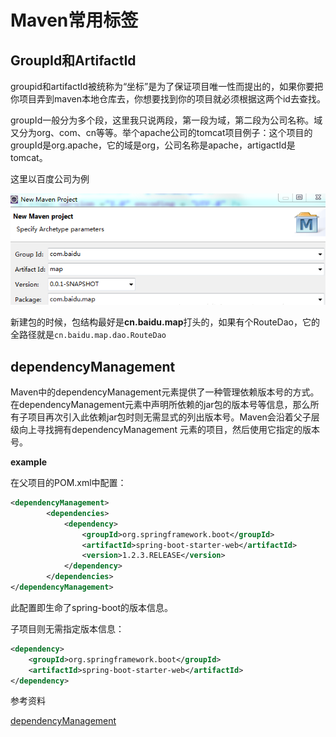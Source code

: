# Maven常用标签



## GroupId和ArtifactId

groupid和artifactId被统称为“坐标”是为了保证项目唯一性而提出的，如果你要把你项目弄到maven本地仓库去，你想要找到你的项目就必须根据这两个id去查找。

​	groupId一般分为多个段，这里我只说两段，第一段为域，第二段为公司名称。域又分为org、com、cn等等。举个apache公司的tomcat项目例子：这个项目的groupId是org.apache，它的域是org，公司名称是apache，artigactId是tomcat。



这里以百度公司为例

![1588100457218](assets/1588100457218.png)

新建包的时候，包结构最好是**cn.baidu.map**打头的，如果有个RouteDao，它的全路径就是`cn.baidu.map.dao.RouteDao`

## dependencyManagement

Maven中的dependencyManagement元素提供了一种管理依赖版本号的方式。在dependencyManagement元素中声明所依赖的jar包的版本号等信息，那么所有子项目再次引入此依赖jar包时则无需显式的列出版本号。Maven会沿着父子层级向上寻找拥有dependencyManagement 元素的项目，然后使用它指定的版本号。

**example**

在父项目的POM.xml中配置：

```xml
<dependencyManagement>
        <dependencies>
            <dependency>
                <groupId>org.springframework.boot</groupId>
                <artifactId>spring-boot-starter-web</artifactId>
                <version>1.2.3.RELEASE</version>
            </dependency>
        </dependencies>
</dependencyManagement>
```

此配置即生命了spring-boot的版本信息。

子项目则无需指定版本信息：

```xml
<dependency>
    <groupId>org.springframework.boot</groupId>
    <artifactId>spring-boot-starter-web</artifactId>
</dependency>
```

参考资料

[dependencyManagement](<https://juejin.im/post/5da2aabaf265da5bb977cf78>)